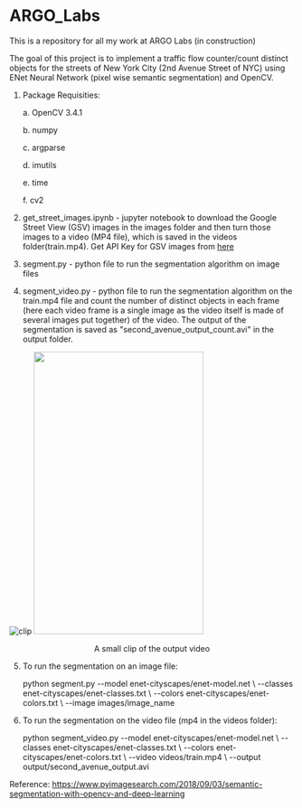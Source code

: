 # ARGO_Labs
This is a repository for all my work at ARGO Labs (in construction)

The goal of this project is to implement a traffic flow counter/count distinct objects for the streets of New York City
(2nd Avenue Street of NYC) using ENet Neural Network (pixel wise semantic segmentation) and OpenCV. 

1. Package Requisities:

   a. OpenCV 3.4.1
    
   b. numpy
   
   c. argparse
   
   d. imutils
   
   e. time
   
   f. cv2

2. get_street_images.ipynb - jupyter notebook to download the Google Street View (GSV) images in the images folder and then turn those images to a video (MP4 file), which is saved in the videos folder(train.mp4). Get API Key for GSV images from [here](https://developers.google.com/maps/documentation/streetview/get-api-key)

3. segment.py - python file to run the segmentation algorithm on image files

4. segment_video.py - python file to run the segmentation algorithm on the train.mp4 file and count the number of distinct objects in each frame (here each video frame is a single image as the video itself is made of several images put together) of the video. The output of the segmentation is saved as "second_avenue_output_count.avi" in the output folder.

![clip](https://github.com/ishacusp/ARGO_Labs/blob/master/opencv-semantic-segmentation/output/output_count.gif)
<img src="https://github.com/ishacusp/ARGO_Labs/blob/master/opencv-semantic-segmentation/legend_update.png" width="300" height="500" />

<p align="center">
A small clip of the output video	
</p>

5. To run the segmentation on an image file:

   python segment.py --model enet-cityscapes/enet-model.net \\
	--classes enet-cityscapes/enet-classes.txt \\
	--colors enet-cityscapes/enet-colors.txt \\
	--image images/image_name
	
6. To run the segmentation on the video file (mp4 in the videos folder):

   python segment_video.py --model enet-cityscapes/enet-model.net \\
	--classes enet-cityscapes/enet-classes.txt \\
	--colors enet-cityscapes/enet-colors.txt \\
	--video videos/train.mp4 \\
	--output output/second_avenue_output.avi
	
Reference: https://www.pyimagesearch.com/2018/09/03/semantic-segmentation-with-opencv-and-deep-learning


